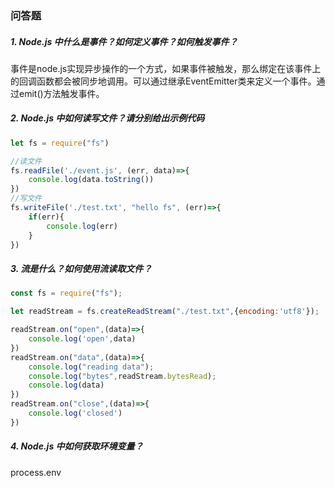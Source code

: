 ### 问答题
##### 1. Node.js 中什么是事件？如何定义事件？如何触发事件？
事件是node.js实现异步操作的一个方式，如果事件被触发，那么绑定在该事件上的回调函数都会被同步地调用。可以通过继承EventEmitter类来定义一个事件。通过emit()方法触发事件。
##### 2. Node.js 中如何读写文件？请分别给出示例代码
```javascript
let fs = require("fs")

//读文件
fs.readFile('./event.js', (err, data)=>{
    console.log(data.toString())
})
//写文件
fs.writeFile('./test.txt', "hello fs", (err)=>{
    if(err){
        console.log(err)
    }
})
```
##### 3. 流是什么？如何使用流读取文件？
```javascript
const fs = require("fs");

let readStream = fs.createReadStream("./test.txt",{encoding:'utf8'});

readStream.on("open",(data)=>{
    console.log('open',data)
})
readStream.on("data",(data)=>{
    console.log("reading data");
    console.log("bytes",readStream.bytesRead);
    console.log(data)
})
readStream.on("close",(data)=>{
    console.log('closed')
})
```
##### 4. Node.js 中如何获取环境变量？
process.env